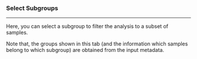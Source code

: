 ### Select Subgroups
***
Here, you can select a subgroup to filter the analysis to a subset of samples. 

Note that, the groups shown in this tab (and the information which samples belong to which subgroup) are obtained from the input metadata.


